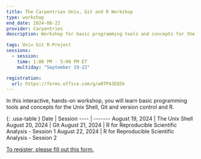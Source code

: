 ```yaml
---
title: The Carpentries Unix, Git and R Workshop
type: workshop
end_date: 2024-08-22 
provider: Carpentries
description: Workshop for basic programming tools and concepts for the Unix Shell, Git and version control and R.

tags: Unix Git R-Project
sessions: 
  - session:
    time: 1:00 PM - 5:00 PM ET
    multiday: "September 19-22"

registration: 
  url: https://forms.office.com/g/w0TP43EQ5k
---
```


In this interactive, hands-on workshop, you will learn basic programming tools and concepts for the Unix Shell, Git and version control and R.
<!--excerpt-->

{: .usa-table }
 Date | Session 
 ---- | ------- 
 August 19, 2024 | The Unix Shell 
 August 20, 2024 | Git 
 August 21, 2024 | R for Reproducible Scientific Analysis - Session 1 
 August 22, 2024 | R for Reproducible Scientific Analysis - Session 2 



[To register, please fill out this form.](https://forms.office.com/g/w0TP43EQ5k)